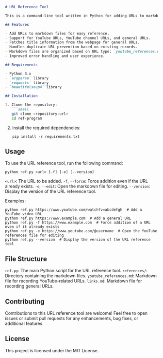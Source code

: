 ```markdown
# URL Reference Tool

This is a command-line tool written in Python for adding URLs to markdown files. It allows you to easily record URLs along with their metadata, such as title and date, in separate Markdown files. The updated version of this tool includes improved error handling, cleaner and more concise code, and better user interaction.

## Features

- Add URLs to markdown files for easy reference.
- Support for YouTube URLs, YouTube channel URLs, and general URLs.
- Fetches title information from the webpage for general URLs.
- Handles duplicate URL prevention based on existing records.
- Markdown files are organized based on URL type: `youtube_references.md` for YouTube-related URLs and `links.md` for general URLs.
- Improved error handling and user experience.

## Requirements

- Python 3.x
- `argparse` library
- `requests` library
- `beautifulsoup4` library

## Installation

1. Clone the repository:
   ```shell
   git clone <repository-url>
   cd ref-program
   ```

2. Install the required dependencies:
   ```shell
   pip install -r requirements.txt
   ```

## Usage

To use the URL reference tool, run the following command:

```shell
python ref.py <url> [-f] [-e] [--version]
```

`<url>`: The URL to be added.
`-f`, `--force`: Force addition even if the URL already exists.
`-e`, `--edit`: Open the markdown file for editing.
`--version`: Display the version of the URL reference tool.

Examples:

```shell
python ref.py https://www.youtube.com/watch?v=abcdefgh  # Add a YouTube video URL
python ref.py https://www.example.com  # Add a general URL
python ref.py -f https://www.example.com  # Force addition of a URL even if it already exists
python ref.py -e https://www.youtube.com/@username  # Open the YouTube references file for editing
python ref.py --version  # Display the version of the URL reference tool
```

## File Structure

`ref.py`: The main Python script for the URL reference tool.
`references/`: Directory containing the markdown files.
`youtube_references.md`: Markdown file for recording YouTube-related URLs.
`links.md`: Markdown file for recording general URLs.

## Contributing

Contributions to this URL reference tool are welcome! Feel free to open issues or submit pull requests for any enhancements, bug fixes, or additional features.

## License

This project is licensed under the MIT License.
```
